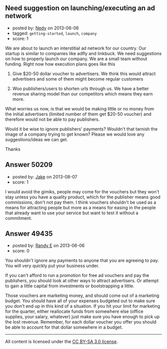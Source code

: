## Need suggestion on launching/executing an ad network

- posted by: [Nedy](https://stackexchange.com/users/-1/18952-nedy) on 2013-06-06
- tagged: `getting-started`, `launch`, `company`
- score: 1

We are about to launch an interstitial ad network for our country. Our startup is similar to companies like adfly and linkbuck. We need suggestions on how to properly launch our company. We are a small team without funding. Right now how execution plans goes like this

1. Give $20-50 dollar voucher to advertisers. We think this would attract advertisers and some of them might become regular customers

2. Woo publishers/users to shorten urls through us. We have a better revenue sharing model than our competitors which means they earn more.

What worries us now, is that we would be making little or no money from the initial advertisers (limited number of them get $20-50 voucher) and therefore would not be able to pay publishers.

Would it be wise to ignore publishers' payments? Wouldn't that tarnish the image of a company trying to get known? Please we would love any suggestions/ideas we can get.

Thanks


## Answer 50209

- posted by: [Jake](https://stackexchange.com/users/-1/27333-jake) on 2013-08-07
- score: 1

I would avoid the gimiks, people may come for the vouchers but they won't stay unless you have a quality product, which for the publisher means good commissions, don't not pay them. I think vouchers shouldn't be used as a means for attracting people but more as a means for easing in the people that already want to use your service but want to test it without a commitment. 


## Answer 49435

- posted by: [Randy E](https://stackexchange.com/users/-1/19553-randy-e) on 2013-06-06
- score: 0

You shouldn't ignore any payments to anyone that you are agreeing to pay. You will very quickly put your business under.

If you can't afford to run a promotion for free ad vouchers and pay the publishers, you should look at other ways to attract advertisers. Or attempt to gain a little capital from investments or bootstrapping a little. 

Those vouchers are marketing money, and should come out of a marketing budget. You should have all of your expenses budgeted out to make sure you don't end up in this kind of a situation. If you hit your limit for marketing for the quarter, either reallocate funds from somewhere else (office supplies, your salary, whatever) just make sure you have enough to pick up the lost revenue. Remember, for each dollar voucher you offer you should be able to account for that dollar somewhere in a budget.



---

All content is licensed under the [CC BY-SA 3.0 license](https://creativecommons.org/licenses/by-sa/3.0/).
